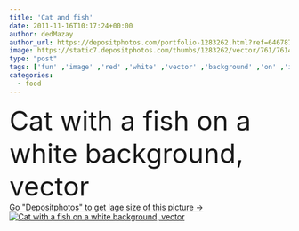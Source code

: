 ```yaml
---
title: 'Cat and fish'
date: 2011-11-16T10:17:24+00:00
author: dedMazay
author_url: https://depositphotos.com/portfolio-1283262.html?ref=64678756
image: https://static7.depositphotos.com/thumbs/1283262/vector/761/7614537/api_thumb_450.jpg?forcejpeg=true
type: "post"
tags: ['fun' ,'image' ,'red' ,'white' ,'vector' ,'background' ,'on' ,'illustration' ,'painting' ,'isolated' ,'abundance' ,'wealth' ,'heap' ,'cute' ,'food' ,'animal' ,'meal' ,'full' ,'eating' ,'cartoon' ,'pet' ,'mammal' ,'cat' ,'fish' ,'with' ,'drawing' ,'many' ,'lot' ,'fishes' ,'prosperity' ,'a' ,'and' ,'para' ,'armful' ,'comida' ,'pesci' ,'Sufficiency' ,'gatos' ]
categories: 
  - food
---
```

<div aling="center">
            <font size="60"> Cat with a fish on a white background, vector</font>   
</div>
<div>
    <a href='https://static7.depositphotos.com/thumbs/1283262/vector/761/7614537/api_thumb_450.jpg?forcejpeg=true?ref=64678756' target=_blank > Go "Depositphotos" to get lage size of this picture ->
        <img href='https://static7.depositphotos.com/thumbs/1283262/vector/761/7614537/api_thumb_450.jpg?forcejpeg=true?ref=64678756' src='https://static7.depositphotos.com/1283262/761/v/950/depositphotos_7614537-stock-illustration-cat-and-fish.jpg?forcejpeg=true' alt='Cat with a fish on a white background, vector' >
    </a>
</div>
